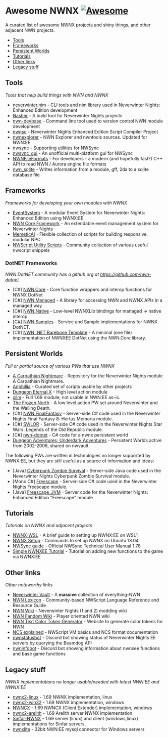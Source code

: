 # Awesome NWNX [![Awesome](https://awesome.re/badge.svg)](https://awesome.re)

A curated list of awesome NWNX projects and shiny things, and other adjacent NWN projects.

- [Tools](#tools)
- [Frameworks](#frameworks)
- [Persistent Worlds](#persistent-worlds)
- [Tutorials](#tutorials)
- [Other links](#other-links)
- [Legacy stuff](#legacy-stuff)

## Tools

*Tools that help build things with NWN and NWNX*

- [neverwinter.nim](https://github.com/niv/neverwinter.nim/) - CLI tools and nim library used in Neverwinter Nights: Enhanced Edition development
- [Nasher](https://github.com/squattingmonk/nasher.nim) - A build tool for Neverwinter Nights projects
- [nwn-devbase](https://github.com/jakkn/nwn-devbase) - Command line tool used to version control NWN module development
- [nwnsc](https://github.com/nwneetools/nwnsc) - Neverwinter Nights Enhanced Edition Script Compiler Project
- [nwnexplorer](https://github.com/virusman/nwnexplorer) - NWN Explorer and nwntools sources. Updated for NWN:EE
- [nwsync](https://github.com/Beamdog/nwsync/) -  Supporting utilities for NWSync
- [nwsync_gui](https://github.com/WilliamDraco/nwsync_gui) - An unofficial multi-platform gui for NWSync
- [NWNFileFormats](https://github.com/Liareth/NWNFileFormats) -  For developers - a modern (and hopefully fast?) C++ API to read NWN / Aurora engine file formats
- [nwn_sqlite](https://github.com/hendrikgit/nwn_sqlite#nwn_sqlite) - Writes information from a module, gff, 2da to a sqlite database file

## Frameworks

*Frameworks for developing your own modules with NWNX*

- [EventSystem](https://github.com/Daztek/EventSystem) -  A modular Event System for Neverwinter Nights: Enhanced Edition using NWNX:EE.
- [NWN Core Framework](https://github.com/squattingmonk/nwn-core-framework) - An extendable event management system for Neverwinter Nights
- [MemeticAI](https://github.com/squattingmonk/memeticai) - Flexible collection of scripts for building responsive, modular NPC
- [NWScript Utility Scripts](https://github.com/Finaldeath/nwscript_utility_scripts) - Community collection of various useful nwscript snippets

### DotNET Frameworks

*NWN DotNET community has a github org at https://github.com/nwn-dotnet*

- \[C#\] [NWN.Core](https://github.com/nwn-dotnet/NWN.Core) - Core function wrappers and interop functions for NWNX DotNet
- \[C#\] [NWN.Managed](https://github.com/nwn-dotnet/NWN.Managed) - A library for accessing NWN and NWNX APIs in a managed way
- \[C#\] [NWN.Native](https://github.com/nwn-dotnet/NWN.Native) - Low-level NWNXLib bindings for managed -> native interop.
- \[C#\] [NWN.Samples](https://github.com/nwn-dotnet/NWN.Samples) - Service and Sample implementations for NWNX DotNET. 
- \[C#\] [NWN .NET Barebone Template](https://github.com/nwn-dotnet/nwn-dotnet-barebone-template) - A minimal (one file) implementation of NWNXEE DotNet using the NWN.Core library.

## Persistent Worlds

*Full or partial source of various PWs that use NWNX*

- [A Carpathian Nightmare](https://github.com/milliorn/nwn-module-a-carpathian-nightmare) - Repository for the Neverwinter Nights module A Carpathian Nightmare.
- [Anphillia](https://github.com/mtijanic/anphillia) - Curated set of scripts usable by other projects
- [Dungeon Eternal X](https://github.com/urothis/nwn-module-DungeonEternalX) - High level action module
- [silm](https://github.com/silm/silm/) - Full 1.69 module; not usable in NWN:EE as-is.
- [The Frozen North](https://github.com/b5635/the-frozen-north) -  A low level action PW set around Neverwinter and the Wailing Death. 
- \[C#\] [NWN.FinalFantasy](https://github.com/zunath/NWN.FinalFantasy) - Server-side C# code used in the Neverwinter Nights Final Fantasy 8: Hortus Memoria module.
- \[C#\] [SWLOR](https://github.com/zunath/SWLOR_NWN) - Server-side C# code used in the Neverwinter Nights Star Wars: Legends of the Old Republic module.
- \[C#\] [nwn-dotnet](https://github.com/rgranger/nwn-dotnet) - C# code for a nwnx persistent world 
- [Dungeon Adventures; Underdark Adventures](https://neverwintervault.org/project/nwn1/module/gameworld/two-old-persistent-worlds) - Persistent Worlds active from 2002-2006, shared on nwvault.

The following PWs are written in technologies no longer supported by NWNX:EE, but they are still useful as a source of information and ideas:

- \[Java\] [Cyberpunk Zombie Survival](https://github.com/zunath/CyberpunkZombieSurvival_JVM) - Server-side Java code used in the Neverwinter Nights Cyberpunk Zombie Survival module.
- \[Mono C#\] [Freescape](https://github.com/zunath/Freescape) - Server-side C# code used in the Neverwinter Nights Freescape module.
- \[Java\] [Freescape_JVM](https://github.com/zunath/Freescape_JVM) -  Server code for the Neverwinter Nights: Enhanced Edition "Freescape" module

## Tutorials

*Tutorials on NWNX and adjacent projects*

- [NWNX-WSL](https://github.com/Daztek/NWNX-WSL) -  A brief guide to setting up NWNX:EE on WSL1
- [NWNX Setup](https://github.com/mtijanic/nwn-misc/blob/master/nwnx-server-setup/nwnx-setup.sh) - Commands to set up NWNX on Ubuntu 18.04
- [NWSync guide](https://docs.google.com/document/d/1eYRTd6vzk7OrLpr2zlwnUk7mgUsyiZzLoR6k54njBVI/edit#) - Official NWSync Technical User Manual 1.78
- [Simple NWNXEE Tutorial](https://github.com/BhaalM/stuff/blob/master/simple_nwnxee_tutorial.md) - Tutorial on adding new functions to the game via NWNX:EE

## Other links

*Other noteworthy links*

- [Neverwinter Vault](https://neverwintervault.org/) - A **massive** collection of everything-NWN
- [NWN Lexicon](https://nwnlexicon.com/) - Community-based NWScript Language Reference and Resource Guide
- [NWN Wiki](https://nwn.wiki/) - Neverwinter Nights (1 and 2) modding wiki
- [NWN Fandom Wiki](https://nwn.fandom.com/wiki/) - Player oriented NWN wiki
- [NWN Text Color Token Generator](https://colortoken.nwn1.net/) - Website to generate color tokens for NWN
- [NCS explained](http://www.nynaeve.net/Skywing/nwn2/Documentation/ncs.html) - NWScript VM basics and NCS format documentation
- [nwnstatusbot](https://gitlab.com/hendrikgit/nwnstatusbot#nwnstatusbot) - Discord bot showing status of Neverwinter Nights EE servers by querying the Beamdog API
- [nwninfobot](https://gitlab.com/hendrikgit/nwninfobot#nwninfobot) - Discord bot showing information about nwnxee functions and base game functions

## Legacy stuff

*NWNX implementations no longer usable/needed with latest NWN:EE and NWNX:EE*

- [nwnx2-linux](https://github.com/NWNX/nwnx2-linux) - 1.69 NWNX implementation, linux
- [nwnx2-win32](https://github.com/NWNX/nwnx2-win32) - 1.69 NWNX implementation, windows
- [NWNCX](https://github.com/NWNX/nwncx) - 1.69 NWNCX (Client Extender) implementation, windows
- [nwnx2-arelith](https://github.com/Liareth/nwnx2-arelith) - 1.69 Arelith server NWNX implementation
- [Sinfar-NWNX](https://github.com/Psionix/Sinfar-NWNX) - 1.69 server (linux) and client (windows,linux) implementations for Sinfar servers.
- [nwnxlite](https://github.com/mtijanic/nwnxlite) - 32bit NWN:EE mysql connector for Windows servers
